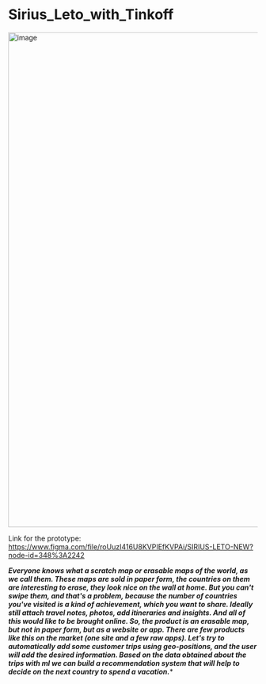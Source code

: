 # Sirius_Leto_with_Tinkoff

<img width="999" alt="image" src="https://user-images.githubusercontent.com/42536677/171839099-d1e797f1-d329-43d6-9e14-f3b4a9971430.png">

Link for the prototype:
https://www.figma.com/file/roUuzI416U8KVPIEfKVPAi/SIRIUS-LETO-NEW?node-id=348%3A2242

***Everyone knows what a scratch map or erasable maps of the world, as we call them. These maps are sold in paper form, the countries on them are interesting to erase, they look nice on the wall at home. But you can't swipe them, and that's a problem, because the number of countries you've visited is a kind of achievement, which you want to share. Ideally still attach travel notes, photos, add itineraries and insights. And all of this would like to be brought online. So, the product is an erasable map, but not in paper form, but as a website or app. There are few products like this on the market (one site and a few raw apps). Let's try to automatically add some customer trips using geo-positions, and the user will add the desired information. Based on the data obtained about the trips with ml we can build a recommendation system that will help to decide on the next country to spend a vacation.****

